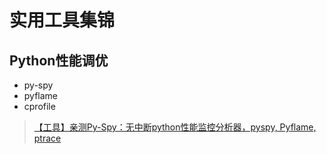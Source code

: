 # 实用工具集锦

## Python性能调优

- py-spy
- pyflame
- cprofile

> [【工具】亲测Py-Spy：无中断python性能监控分析器，pyspy, Pyflame, ptrace](https://nooverfit.com/wp/%E3%80%90%E5%B7%A5%E5%85%B7%E3%80%91%E4%BA%B2%E6%B5%8Bpy-spy%EF%BC%9A%E6%97%A0%E4%B8%AD%E6%96%ADpython%E6%80%A7%E8%83%BD%E7%9B%91%E6%8E%A7%E5%88%86%E6%9E%90%E5%99%A8%EF%BC%8Cpyspy-pyflame-ptrace/)
